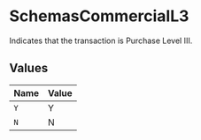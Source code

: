 # SchemasCommercialL3

Indicates that the transaction is Purchase Level III.



## Values

| Name  | Value |
| ----- | ----- |
| `Y`   | Y     |
| `N`   | N     |